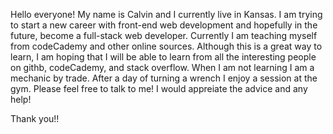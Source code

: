 Hello everyone! My name is Calvin and I currently live in Kansas. I am trying to start a new career with front-end web development and hopefully in the future, become a full-stack
web developer. Currently I am teaching myself from codeCademy and other online sources. Although this is a great way to learn, I am hoping that I will be able to learn from all the interesting people
on githb, codeCademy, and stack overflow. 
When I am not learning I am a mechanic by trade. After a day of turning a wrench I enjoy a session at the gym. 
Please feel free to talk to me! I would appreiate the advice and any help!

Thank you!!
